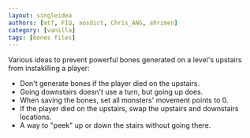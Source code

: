 ```yaml
---
layout: singleidea
authors: [mtf, FIQ, aosdict, Chris_ANG, ahrimen]
category: [vanilla]
tags: [bones files]
---
```

Various ideas to prevent powerful bones generated on a level's upstairs from instakilling a player:
* Don't generate bones if the player died on the upstairs.
* Going downstairs doesn't use a turn, but going up does.
* When saving the bones, set all monsters' movement points to 0.
* If the player died on the upstairs, swap the upstairs and downstairs locations.
* A way to "peek" up or down the stairs without going there.
